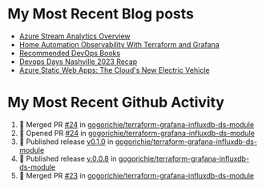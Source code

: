 # My Most Recent Blog posts
<!-- BLOG-POST-LIST:START -->
- [Azure Stream Analytics Overview](https://www.gogorichie.com/blog/microsoft/azure-stream-analytics-overview/)
- [Home Automation Observability With Terraform and Grafana](https://www.gogorichie.com/blog/homeautomationobservability/)
- [Recommended DevOps Books](https://www.gogorichie.com/blog/recommendeddevopsbooks/)
- [Devops Days Nashville 2023 Recap](https://www.gogorichie.com/blog/devopsdaysnashville2023recap/)
- [Azure Static Web Apps: The Cloud&#39;s New Electric Vehicle](https://www.gogorichie.com/blog/microsoft/azurespringcleaning2023/)
<!-- BLOG-POST-LIST:END -->


# My Most Recent Github Activity
<!--START_SECTION:activity-->
1. 🎉 Merged PR [#24](https://github.com/gogorichie/terraform-grafana-influxdb-ds-module/pull/24) in [gogorichie/terraform-grafana-influxdb-ds-module](https://github.com/gogorichie/terraform-grafana-influxdb-ds-module)
2. 💪 Opened PR [#24](https://github.com/gogorichie/terraform-grafana-influxdb-ds-module/pull/24) in [gogorichie/terraform-grafana-influxdb-ds-module](https://github.com/gogorichie/terraform-grafana-influxdb-ds-module)
3. 🚀 Published release [v0.1.0](https://github.com/gogorichie/terraform-grafana-influxdb-ds-module/releases/tag/v0.1.0) in [gogorichie/terraform-grafana-influxdb-ds-module](https://github.com/gogorichie/terraform-grafana-influxdb-ds-module)
4. 🚀 Published release [v.0.0.8](https://github.com/gogorichie/terraform-grafana-influxdb-ds-module/releases/tag/v.0.0.8) in [gogorichie/terraform-grafana-influxdb-ds-module](https://github.com/gogorichie/terraform-grafana-influxdb-ds-module)
5. 🎉 Merged PR [#23](https://github.com/gogorichie/terraform-grafana-influxdb-ds-module/pull/23) in [gogorichie/terraform-grafana-influxdb-ds-module](https://github.com/gogorichie/terraform-grafana-influxdb-ds-module)
<!--END_SECTION:activity-->

